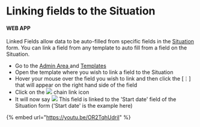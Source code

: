 # Linking fields to the Situation

#### WEB APP

Linked Fields allow data to be auto-filled from specific fields in the [Situation](./) form. You can link a field from any template to auto fill from a field on the Situation.

* Go to the [Admin Area ](../admin-area/)and [Templates](../admin-area/templates/)
* Open the template where you wish to link a field to the Situation
* Hover your mouse over the field you wish to link and then click the \[⋮\] that will appear on the right hand side of the field
* Click on the ![](https://support.d4h.org/desk/file/10190220/image.png) chain link icon
* It will now say ![](https://support.d4h.org/desk/file/10190220/image.png) This field is linked to the 'Start date' field of the Situation form \('Start date' is the example here\)

{% embed url="https://youtu.be/OR2TqhUdriI" %}



